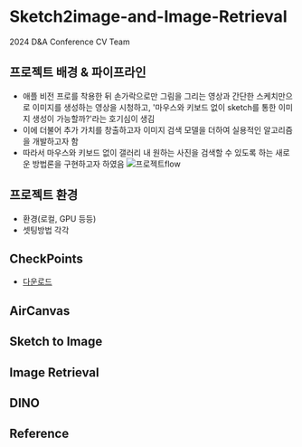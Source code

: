 # Sketch2image-and-Image-Retrieval
2024 D&amp;A Conference CV Team
## 프로젝트 배경 & 파이프라인
- 애플 비전 프로를 착용한 뒤 손가락으로만 그림을 그리는 영상과 간단한 스케치만으로 이미지를 생성하는 영상을 시청하고, '마우스와 키보드 없이 sketch를 통한 이미지 생성이 가능할까?'라는 호기심이 생김
- 이에 더불어 추가 가치를 창출하고자 이미지 검색 모델을 더하여 실용적인 알고리즘을 개발하고자 함
- 따라서 마우스와 키보드 없이 갤러리 내 원하는 사진을 검색할 수 있도록 하는 새로운 방법론을 구현하고자 하였음
  ![프로젝트flow](https://github.com/user-attachments/assets/700a52c5-9080-40cf-8dea-d6aaf393ff25)


## 프로젝트 환경
- 환경(로컬, GPU 등등)
- 셋팅방법 각각

## CheckPoints

- [다운로드](https://drive.google.com/drive/folders/16tHzOjyHXhN-VVOLXzvbGTfwh5uv1Sff?usp=sharing)
  
## AirCanvas

## Sketch to Image

## Image Retrieval

## DINO



## Reference

